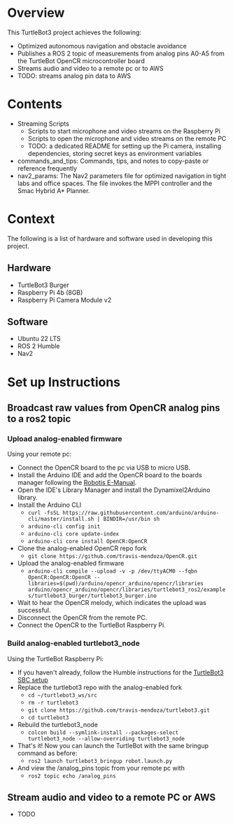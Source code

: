 # Overview
This TurtleBot3 project achieves the following:
* Optimized autonomous navigation and obstacle avoidance
* Publishes a ROS 2 topic of measurements from analog pins A0-A5 from the TurtleBot OpenCR microcontroller board
* Streams audio and video to a remote pc or to AWS
* TODO: streams analog pin data to AWS

# Contents
* Streaming Scripts
  * Scripts to start microphone and video streams on the Raspberry Pi
  * Scripts to open the microphone and video streams on the remote PC
  * TODO: a dedicated README for setting up the Pi camera, installing dependencies, storing secret keys as environment variables
* commands_and_tips: Commands, tips, and notes to copy-paste or reference frequently
* nav2_params: The Nav2 parameters file for optimized navigation in tight labs and office spaces. The file invokes the MPPI controller and the Smac Hybrid A* Planner.

# Context
The following is a list of hardware and software used in developing this project.
## Hardware
* TurtleBot3 Burger
* Raspberry Pi 4b (8GB)
* Raspberry Pi Camera Module v2
## Software
* Ubuntu 22 LTS
* ROS 2 Humble
* Nav2

# Set up Instructions
## Broadcast raw values from OpenCR analog pins to a ros2 topic
### Upload analog-enabled firmware
Using your remote pc:
* Connect the OpenCR board to the pc via USB to micro USB.
* Install the Arduino IDE and add the OpenCR board to the boards manager following the [Robotis E-Manual](https://emanual.robotis.com/docs/en/parts/controller/opencr10/#install-on-linux).
* Open the IDE's Library Manager and install the Dynamixel2Arduino library.
* Install the Arduino CLI
  * `curl -fsSL https://raw.githubusercontent.com/arduino/arduino-cli/master/install.sh | BINDIR=/usr/bin sh`
  * `arduino-cli config init`
  * `arduino-cli core update-index`
  * `arduino-cli core install OpenCR:OpenCR`
* Clone the analog-enabled OpenCR repo fork
  * `git clone https://github.com/travis-mendoza/OpenCR.git`
* Upload the analog-enabled firmware
  * `arduino-cli compile --upload -v -p /dev/ttyACM0 --fqbn OpenCR:OpenCR:OpenCR --libraries=$(pwd)/arduino/opencr_arduino/opencr/libraries arduino/opencr_arduino/opencr/libraries/turtlebot3_ros2/examples/turtlebot3_burger/turtlebot3_burger.ino`
* Wait to hear the OpenCR melody, which indicates the upload was successful.
* Disconnect the OpenCR from the remote PC.
* Connect the OpenCR to the TurtleBot Raspberry Pi.

### Build analog-enabled turtlebot3_node
Using the TurtleBot Raspberry Pi:
* If you haven't already, follow the Humble instructions for the [TurtleBot3 SBC setup](https://emanual.robotis.com/docs/en/platform/turtlebot3/sbc_setup/#sbc-setup)
* Replace the turtlebot3 repo with the analog-enabled fork
  * `cd ~/turtlebot3_ws/src`
  * `rm -r turtlebot3`
  * `git clone https://github.com/travis-mendoza/turtlebot3.git`
  * `cd turtlebot3`
* Rebuild the turtlebot3_node
  * `colcon build --symlink-install --packages-select turtlebot3_node --allow-overriding turtlebot3_node`
* That's it! Now you can launch the TurtleBot with the same bringup command as before:
  * `ros2 launch turtlebot3_bringup robot.launch.py`
* And view the /analog_pins topic from your remote pc with
  * `ros2 topic echo /analog_pins`

## Stream audio and video to a remote PC or AWS
* TODO
